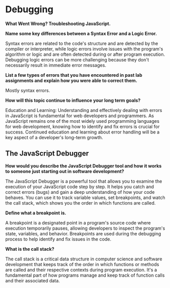 # Debugging

**What Went Wrong? Troubleshooting JavaScript.**

**Name some key differences between a Syntax Error and a Logic Error.**

Syntax errors are related to the code's structure and are detected by the compiler or interpreter, while logic errors involve issues with the program's algorithm or logic and are often detected during or after program execution. Debugging logic errors can be more challenging because they don't necessarily result in immediate error messages.

**List a few types of errors that you have encountered in past lab assignments and explain how you were able to correct them.**

Mostly syntax errors.

**How will this topic continue to influence your long term goals?**

Education and Learning: Understanding and effectively dealing with errors in JavaScript is fundamental for web developers and programmers. As JavaScript remains one of the most widely used programming languages for web development, knowing how to identify and fix errors is crucial for success. Continued education and learning about error handling will be a key aspect of a developer's long-term growth.

## The JavaScript Debugger

**How would you describe the JavaScript Debugger tool and how it works to someone just starting out in software development?**

The JavaScript Debugger is a powerful tool that allows you to examine the execution of your JavaScript code step by step. It helps you catch and correct errors (bugs) and gain a deep understanding of how your code behaves. You can use it to track variable values, set breakpoints, and watch the call stack, which shows you the order in which functions are called.

**Define what a breakpoint is.**

A breakpoint is a designated point in a program's source code where execution temporarily pauses, allowing developers to inspect the program's state, variables, and behavior. Breakpoints are used during the debugging process to help identify and fix issues in the code.

**What is the call stack?**

The call stack is a critical data structure in computer science and software development that keeps track of the order in which functions or methods are called and their respective contexts during program execution. It's a fundamental part of how programs manage and keep track of function calls and their associated data.
